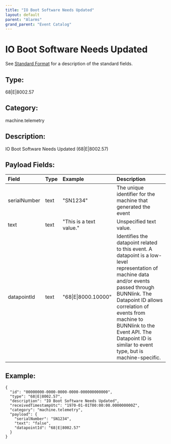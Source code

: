 ```yaml
---
title: "IO Boot Software Needs Updated"
layout: default
parent: "Alarms"
grand_parent: "Event Catalog"
---
```


# IO Boot Software Needs Updated

See [Standard Format](/event-subscriptions/event-format) for a description of the standard fields.

## Type:

68\|E\|8002.57

## Category:

machine.telemetry

## Description: 

IO Boot Software Needs Updated (68\|E\|8002.57)

## Payload Fields:

| Field | Type | Example | Description |
|:------|:-----|:--------|:------------|
| serialNumber | text | "SN1234" | The unique identifier for the machine that generated the event |
| text | text | "This is a text value." | Unspecified text value. |
| datapointId | text | "68\|E\|8000.10000" | Identifies the datapoint related to this event. A datapoint is a low-level representation of machine data and/or events passed through BUNNlink. The Datapoint ID allows correlation of events from machine to BUNNlink to the Event API. The Datapoint ID is similar to event type, but is machine-specific. |

## Example:

```
{
  "id": "00000000-0000-0000-0000-000000000000",
  "type": "68|E|8002.57",
  "description": "IO Boot Software Needs Updated",
  "receivedTimestampUtc": "1970-01-01T00:00:00.000000000Z",
  "category": "machine.telemetry",
  "payload": {
    "serialNumber": "SN1234",
    "text": "false",
    "datapointId": "68|E|8002.57"
  }
}
```
